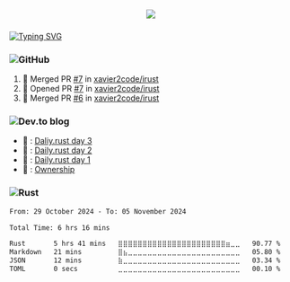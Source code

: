 ###

<p align="center">
  <a href="https://skillicons.dev">
    <img src="https://skillicons.dev/icons?i=rust" />
  </a>
</p>

###

### 
<!-- typing svg starts -->
[![Typing SVG](https://readme-typing-svg.demolab.com?font=Fira+Code&pause=1000&width=435&lines=perseverance+prevails)](https://git.io/typing-svg)
<!-- typing svg ends -->

### ![GitHub](https://img.shields.io/badge/github-%23121011.svg?style=for-the-badge&logo=github&logoColor=white)

<!--START_SECTION:activity-->
1. 🎉 Merged PR [#7](https://github.com/xavier2code/irust/pull/7) in [xavier2code/irust](https://github.com/xavier2code/irust)
2. 💪 Opened PR [#7](https://github.com/xavier2code/irust/pull/7) in [xavier2code/irust](https://github.com/xavier2code/irust)
3. 🎉 Merged PR [#6](https://github.com/xavier2code/irust/pull/6) in [xavier2code/irust](https://github.com/xavier2code/irust)
<!--END_SECTION:activity-->


### ![Dev.to blog](https://img.shields.io/badge/dev.to-0A0A0A?style=for-the-badge&logo=dev.to&logoColor=white)

<!-- BLOG-POST-LIST:START -->
 - 💯 : [Daliy.rust day 3](https://dev.to/xavier2code/daliyrust-day-3-2bc6)
 - 💯 : [Daily.rust day 2](https://dev.to/xavier2code/dailyrust-day-2-48gm)
 - 💫 : [Daily.rust day 1](https://dev.to/xavier2code/dailyrust-day-1-445c)
 - 🚀 : [Ownership](https://dev.to/xavier2code/ownership-3o31)<!-- BLOG-POST-LIST:END -->

### ![Rust](https://img.shields.io/badge/rust-%23000000.svg?style=for-the-badge&logo=rust&logoColor=white)
<!--START_SECTION:waka-->

```txt
From: 29 October 2024 - To: 05 November 2024

Total Time: 6 hrs 16 mins

Rust       5 hrs 41 mins   ⣿⣿⣿⣿⣿⣿⣿⣿⣿⣿⣿⣿⣿⣿⣿⣿⣿⣿⣿⣿⣿⣿⣶⣀⣀   90.77 %
Markdown   21 mins         ⣿⣦⣀⣀⣀⣀⣀⣀⣀⣀⣀⣀⣀⣀⣀⣀⣀⣀⣀⣀⣀⣀⣀⣀⣀   05.80 %
JSON       12 mins         ⣷⣀⣀⣀⣀⣀⣀⣀⣀⣀⣀⣀⣀⣀⣀⣀⣀⣀⣀⣀⣀⣀⣀⣀⣀   03.34 %
TOML       0 secs          ⣀⣀⣀⣀⣀⣀⣀⣀⣀⣀⣀⣀⣀⣀⣀⣀⣀⣀⣀⣀⣀⣀⣀⣀⣀   00.10 %
```

<!--END_SECTION:waka-->
